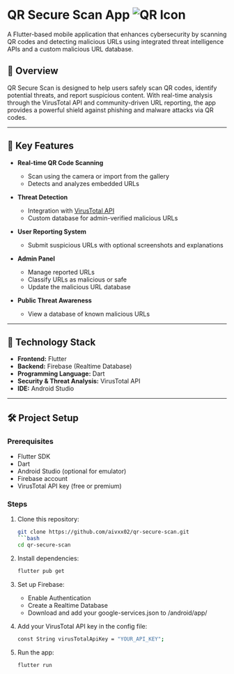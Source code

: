 # QR Secure Scan App ![QR Icon](https://icons8.com/icon/RzakrK96dC5U/qr-code)

A Flutter-based mobile application that enhances cybersecurity by scanning QR codes and detecting malicious URLs using integrated threat intelligence APIs and a custom malicious URL database.

## 📱 Overview

QR Secure Scan is designed to help users safely scan QR codes, identify potential threats, and report suspicious content. With real-time analysis through the VirusTotal API and community-driven URL reporting, the app provides a powerful shield against phishing and malware attacks via QR codes.

---

## 🚨 Key Features

- **Real-time QR Code Scanning**
  
  - Scan using the camera or import from the gallery
  - Detects and analyzes embedded URLs
- **Threat Detection**
  
  - Integration with [VirusTotal API](https://www.virustotal.com/)
  - Custom database for admin-verified malicious URLs
- **User Reporting System**
  
  - Submit suspicious URLs with optional screenshots and explanations
- **Admin Panel**
  
  - Manage reported URLs
  - Classify URLs as malicious or safe
  - Update the malicious URL database
- **Public Threat Awareness**
  
  - View a database of known malicious URLs

---

## 🧠 Technology Stack

- **Frontend:** Flutter
- **Backend:** Firebase (Realtime Database)
- **Programming Language:** Dart
- **Security & Threat Analysis:** VirusTotal API
- **IDE:** Android Studio

---

## 🛠️ Project Setup

### Prerequisites

- Flutter SDK
- Dart
- Android Studio (optional for emulator)
- Firebase account
- VirusTotal API key (free or premium)

### Steps

1. Clone this repository:
   ```bash
   git clone https://github.com/aivxx02/qr-secure-scan.git
   ```bash
   cd qr-secure-scan

2. Install dependencies:
   ```bash
   flutter pub get

3. Set up Firebase:

   - Enable Authentication
   - Create a Realtime Database
   - Download and add your google-services.json to /android/app/

4. Add your VirusTotal API key in the config file:
   ```bash
   const String virusTotalApiKey = "YOUR_API_KEY";

5. Run the app:
   ```bash
   flutter run
